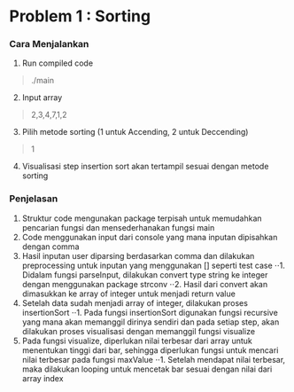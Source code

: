 # Problem 1 : Sorting
### __Cara Menjalankan__
1. Run compiled code 
> ./main
2. Input array
> 2,3,4,7,1,2
3. Pilih metode sorting (1 untuk Accending, 2 untuk Deccending)
> 1
4. Visualisasi step insertion sort akan tertampil sesuai dengan metode sorting

### __Penjelasan__
1. Struktur code mengunakan package terpisah untuk memudahkan pencarian fungsi dan mensederhanakan fungsi main
2. Code menggunakan input dari console yang mana inputan dipisahkan dengan comma
3. Hasil inputan user diparsing berdasarkan comma dan dilakukan preprocessing untuk inputan yang menggunakan [] seperti test case
⋅⋅1. Didalam fungsi parseInput, dilakukan convert type string ke integer dengan menggunakan package strconv
⋅⋅2. Hasil dari convert akan dimasukkan ke array of integer untuk menjadi return value
4. Setelah data sudah menjadi array of integer, dilakukan proses insertionSort
⋅⋅1. Pada fungsi insertionSort digunakan fungsi recursive yang mana akan memanggil dirinya sendiri dan pada setiap step, akan dilakukan proses visualisasi dengan memanggil fungsi visualize
5. Pada fungsi visualize, diperlukan nilai terbesar dari array untuk menentukan tinggi dari bar, sehingga diperlukan fungsi untuk mencari nilai terbesar pada fungsi maxValue
⋅⋅1. Setelah mendapat nilai terbesar, maka dilakukan looping untuk mencetak bar sesuai dengan nilai dari array index
